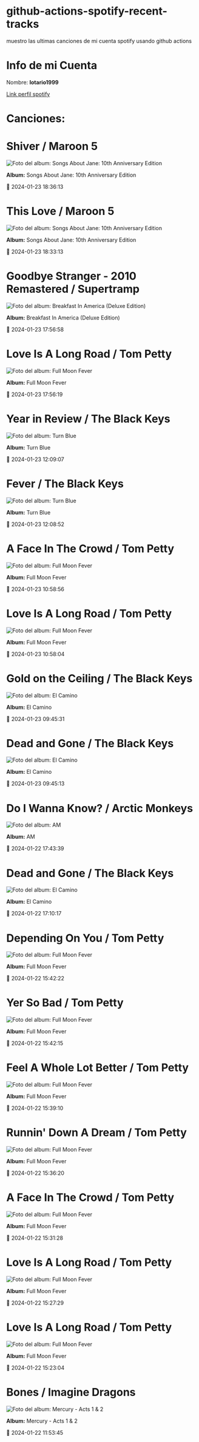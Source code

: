 

# github-actions-spotify-recent-tracks        

muestro las ultimas canciones de mi cuenta spotify usando github actions

# Info de mi Cuenta
Nombre: **lotario1999**

[Link perfil spotify](https://open.spotify.com/user/lotario1999)

# Canciones:



# **Shiver** / Maroon 5

![Foto del album: Songs About Jane: 10th Anniversary Edition](https://i.scdn.co/image/ab67616d00001e0292f2d790c6a97b195f66d51e)

**Album:** Songs About Jane: 10th Anniversary Edition

📅 2024-01-23 18:36:13


# **This Love** / Maroon 5

![Foto del album: Songs About Jane: 10th Anniversary Edition](https://i.scdn.co/image/ab67616d00001e0292f2d790c6a97b195f66d51e)

**Album:** Songs About Jane: 10th Anniversary Edition

📅 2024-01-23 18:33:13


# **Goodbye Stranger - 2010 Remastered** / Supertramp

![Foto del album: Breakfast In America (Deluxe Edition)](https://i.scdn.co/image/ab67616d00001e025405ef9e393f5f1e53b4b42e)

**Album:** Breakfast In America (Deluxe Edition)

📅 2024-01-23 17:56:58


# **Love Is A Long Road** / Tom Petty

![Foto del album: Full Moon Fever](https://i.scdn.co/image/ab67616d00001e0236572e6726714544f5bed456)

**Album:** Full Moon Fever

📅 2024-01-23 17:56:19


# **Year in Review** / The Black Keys

![Foto del album: Turn Blue](https://i.scdn.co/image/ab67616d00001e021af8fb0d8859055d35d2290f)

**Album:** Turn Blue

📅 2024-01-23 12:09:07


# **Fever** / The Black Keys

![Foto del album: Turn Blue](https://i.scdn.co/image/ab67616d00001e021af8fb0d8859055d35d2290f)

**Album:** Turn Blue

📅 2024-01-23 12:08:52


# **A Face In The Crowd** / Tom Petty

![Foto del album: Full Moon Fever](https://i.scdn.co/image/ab67616d00001e0236572e6726714544f5bed456)

**Album:** Full Moon Fever

📅 2024-01-23 10:58:56


# **Love Is A Long Road** / Tom Petty

![Foto del album: Full Moon Fever](https://i.scdn.co/image/ab67616d00001e0236572e6726714544f5bed456)

**Album:** Full Moon Fever

📅 2024-01-23 10:58:04


# **Gold on the Ceiling** / The Black Keys

![Foto del album: El Camino](https://i.scdn.co/image/ab67616d00001e026a21b97de47168df4f0c1993)

**Album:** El Camino

📅 2024-01-23 09:45:31


# **Dead and Gone** / The Black Keys

![Foto del album: El Camino](https://i.scdn.co/image/ab67616d00001e026a21b97de47168df4f0c1993)

**Album:** El Camino

📅 2024-01-23 09:45:13


# **Do I Wanna Know?** / Arctic Monkeys

![Foto del album: AM](https://i.scdn.co/image/ab67616d00001e024ae1c4c5c45aabe565499163)

**Album:** AM

📅 2024-01-22 17:43:39


# **Dead and Gone** / The Black Keys

![Foto del album: El Camino](https://i.scdn.co/image/ab67616d00001e026a21b97de47168df4f0c1993)

**Album:** El Camino

📅 2024-01-22 17:10:17


# **Depending On You** / Tom Petty

![Foto del album: Full Moon Fever](https://i.scdn.co/image/ab67616d00001e0236572e6726714544f5bed456)

**Album:** Full Moon Fever

📅 2024-01-22 15:42:22


# **Yer So Bad** / Tom Petty

![Foto del album: Full Moon Fever](https://i.scdn.co/image/ab67616d00001e0236572e6726714544f5bed456)

**Album:** Full Moon Fever

📅 2024-01-22 15:42:15


# **Feel A Whole Lot Better** / Tom Petty

![Foto del album: Full Moon Fever](https://i.scdn.co/image/ab67616d00001e0236572e6726714544f5bed456)

**Album:** Full Moon Fever

📅 2024-01-22 15:39:10


# **Runnin' Down A Dream** / Tom Petty

![Foto del album: Full Moon Fever](https://i.scdn.co/image/ab67616d00001e0236572e6726714544f5bed456)

**Album:** Full Moon Fever

📅 2024-01-22 15:36:20


# **A Face In The Crowd** / Tom Petty

![Foto del album: Full Moon Fever](https://i.scdn.co/image/ab67616d00001e0236572e6726714544f5bed456)

**Album:** Full Moon Fever

📅 2024-01-22 15:31:28


# **Love Is A Long Road** / Tom Petty

![Foto del album: Full Moon Fever](https://i.scdn.co/image/ab67616d00001e0236572e6726714544f5bed456)

**Album:** Full Moon Fever

📅 2024-01-22 15:27:29


# **Love Is A Long Road** / Tom Petty

![Foto del album: Full Moon Fever](https://i.scdn.co/image/ab67616d00001e0236572e6726714544f5bed456)

**Album:** Full Moon Fever

📅 2024-01-22 15:23:04


# **Bones** / Imagine Dragons

![Foto del album: Mercury - Acts 1 & 2](https://i.scdn.co/image/ab67616d00001e02fc915b69600dce2991a61f13)

**Album:** Mercury - Acts 1 & 2

📅 2024-01-22 11:53:45
